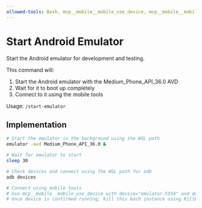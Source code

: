 ```yaml
---
allowed-tools: Bash, mcp__mobile__mobile_use_device, mcp__mobile__mobile_list_available_devices
---
```


# Start Android Emulator

Start the Android emulator for development and testing.

This command will:

1. Start the Android emulator with the Medium_Phone_API_36.0 AVD
2. Wait for it to boot up completely
3. Connect to it using the mobile tools

Usage: `/start-emulator`

## Implementation

```bash
# Start the emulator in the background using the WSL path
emulator -avd Medium_Phone_API_36.0 &

# Wait for emulator to start
sleep 30

# Check devices and connect using the WSL path for adb
adb devices

# Connect using mobile tools
# Use mcp__mobile__mobile_use_device with device="emulator-5554" and deviceType="android"
# Once device is confirmed running, kill this bash instance using KillBash tool
```
